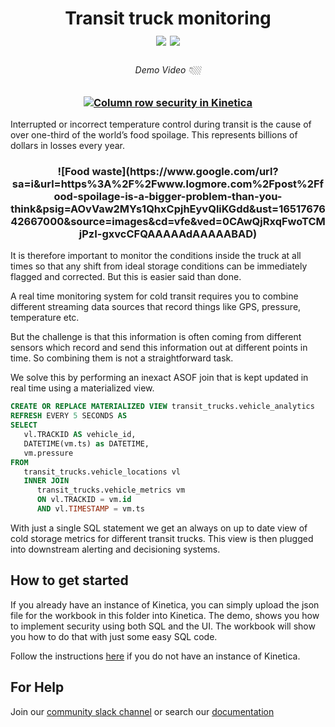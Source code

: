 <h1 align = "center">
Transit truck monitoring
<br>
<img src="https://img.shields.io/badge/tested-%3E=v7.1.6-green"></img>  <img src="https://img.shields.io/badge/time-30 mins-blue"></img>
</h1>
<h3 align="left">

</h3>
<h6 align="center">Demo Video 👇🏼</h6>
<h3 align="center">

[![Column row security in Kinetica](https://img.youtube.com/vi/eA7YcRD1UVI/0.jpg)](https://www.youtube.com/watch?v=eA7YcRD1UVI)
</h3>

Interrupted or incorrect temperature control during transit is the cause of over one-third of the world’s food spoilage. This represents billions of dollars in losses every year.
<h3 align="center">
   ![Food waste](https://www.google.com/url?sa=i&url=https%3A%2F%2Fwww.logmore.com%2Fpost%2Ffood-spoilage-is-a-bigger-problem-than-you-think&psig=AOvVaw2MYs1QhxCpjhEyvQliKGdd&ust=1651767642667000&source=images&cd=vfe&ved=0CAwQjRxqFwoTCMjPzI-gxvcCFQAAAAAdAAAAABAD)
</h3>

It is therefore important to monitor the conditions inside the truck at all times so that any shift from ideal storage conditions can be immediately flagged and corrected. But this is easier said than done.

A real time monitoring system for cold transit requires you to combine different streaming data sources that record things like GPS, pressure, temperature etc. 

But the challenge  is that this information is often coming from different sensors which record and send this information out at different points in time.  So combining them is not a straightforward task.

We solve this by performing an inexact ASOF join that is kept updated in real time using a materialized view. 

```sql
CREATE OR REPLACE MATERIALIZED VIEW transit_trucks.vehicle_analytics 
REFRESH EVERY 5 SECONDS AS 
SELECT
   vl.TRACKID AS vehicle_id,
   DATETIME(vm.ts) as DATETIME,
   vm.pressure 
FROM
   transit_trucks.vehicle_locations vl 
   INNER JOIN
      transit_trucks.vehicle_metrics vm 
      ON vl.TRACKID = vm.id 
      AND vl.TIMESTAMP = vm.ts
```
With just a single SQL statement we get an always on up to date view of cold storage metrics for different transit trucks. This view is then plugged into downstream alerting and decisioning systems.

## How to get started
If you already have an instance of Kinetica, you can simply upload the json file for the workbook in this folder into Kinetica. The demo, shows you how to implement security using both SQL and the UI. The workbook will show you how to do that with just some easy SQL code.

Follow the instructions [here](https://github.com/kineticadb/examples#install-kinetica) if you do not have an instance of Kinetica.

## For Help
Join our [community slack channel](https://join.slack.com/t/kinetica-community/shared_invite/zt-12vqzfkqo-fPi760XCuL0Ub1fxCzRIWQ) or search our [documentation](https://docs.kinetica.com/7.1/azure/)
